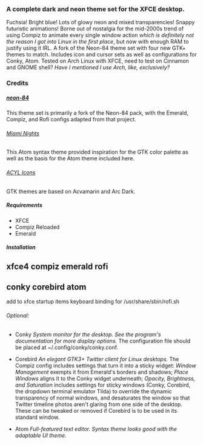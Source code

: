 ### A complete dark and neon theme set for the XFCE desktop.
Fuchsia! Bright blue! Lots of glowy neon and mixed transparencies! Snappy futuristic animations! Borne out of nostalgia for the mid-2000s trend of using Compiz to animate every single window action *which is definitely not the reason I got into Linux in the first place*, but now with enough RAM to justify using it IRL.
A fork of the Neon-84 theme set with four new GTK+ themes to match.  Includes icon and cursor sets as well as configurations for Conky,  Atom.  Tested on Arch Linux with XFCE, need to test on Cinnamon and GNOME shell?  *Have I mentioned I use Arch, like, exclusively?*
### Credits
##### [neon-84](https://github.com/jayk/neon-84)
This theme set is primarily a fork of the Neon-84 pack, with the Emerald, Compiz, and Rofi configs adapted from that project.
###### [Miami Nights]()
This Atom syntax theme provided inspiration for the GTK color palette as well as the basis for the Atom theme included here.
###### [ACYL Icons]()


GTK themes are based on Acvamarin and Arc Dark.

##### Requirements
* XFCE
* Compiz Reloaded
* Emerald

##### Installation
xfce4
compiz
emerald
rofi
---
conky
corebird
atom
---
add to xfce startup items
keyboard binding for /usr/share/sbin/rofi.sh
###### Optional:
* Conky
  *System monitor for the desktop. See the program's documentation for more display options.*  The configuration file should be placed at ~/.config/conky/conky.conf.

* Corebird
  *An elegant GTK3+ Twitter client for Linux desktops.*  The Compiz config includes settings that turn it into a sticky widget: *Window Management* exempts it from Emerald's borders and shadows; *Place Windows* aligns it to the Conky widget underneath; *Opacity, Brightness, and Saturation* includes settings for sticky windows (Conky, Corebird, the dropdown terminal emulator Tilda) to override the dynamic transparency of normal windows, and desaturates the window so that Twitter timeline photos aren't glaring from one side of the desktop.  These can be tweaked or removed if Corebird is to be used in its standard window.

* Atom
  *Full-featured text editor.  Syntax theme looks good with the adaptable UI theme.*
